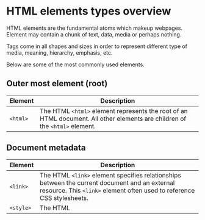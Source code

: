 # HTML elements types overview

HTML elements are the fundamental atoms which makeup webpages. Element may contain a chunk of text, data, media or perhaps nothing.

Tags come in all shapes and sizes in order to represent different type of media, meaning, hierarchy, emphasis, etc.

Below are some of the most commonly used elements.

## Outer most element (root)

|Element|Description|
| --- |---|
|`<html>`|The HTML `<html>` element represents the root of an HTML document. All other elements are children of the `<html>` element.|

## Document metadata

|Element|Description|
| --- |---|
|`<link>`|The HTML `<link>` element specifies relationships between the current document and an external resource. This `<link>` element often used to reference CSS stylesheets.|
|`<style>`| The HTML <style> element contains style information for a document.|

## Content

|Element|Description|
| --- |---|
|`<body>`|The HTML <body> Element represents the content of an HTML document.|

## Content organization

|Element|Description|
| --- |---|
|`<header>`|The HTML `<header>` element is often used to house navigational links or can contain introductory content|
|`<footer>`| The HTML `<footer>` element represents the document footer and will often contain background information about the author or entity.|
|`<nav>`| The HTML `<nav>` element represents the core navigational links for the current website.|


	


	

	



	
